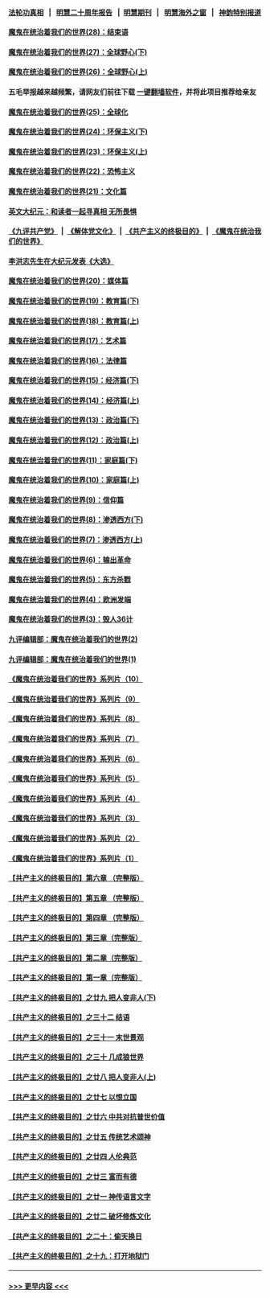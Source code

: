 #### [法轮功真相](https://github.com/gfw-breaker/truth/blob/master/README.md?t=0) &nbsp;&nbsp;|&nbsp;&nbsp; [明慧二十周年报告](https://github.com/gfw-breaker/mh-reports/blob/master/README.md?t=0) &nbsp;&nbsp;|&nbsp;&nbsp;[明慧期刊](https://github.com/gfw-breaker/mh-qikan) &nbsp;&nbsp;|&nbsp;&nbsp; [明慧海外之窗](https://github.com/gfw-breaker/mh-news/blob/master/README.md?t=0) &nbsp;&nbsp;|&nbsp;&nbsp; [神韵特别报道](https://github.com/gfw-breaker/mh-news/blob/master/shenyun.md?t=0)
#### [魔鬼在统治着我们的世界(28)：结束语](../pages/nsc422/n10936246.md?t=07130001) 
#### [魔鬼在统治着我们的世界(27)：全球野心(下)](../pages/nsc422/n10928319.md?t=07130001) 
#### [魔鬼在统治着我们的世界(26)：全球野心(上)](../pages/nsc422/n10900318.md?t=07130001) 
#### 五毛举报越来越频繁，请网友们前往下载 [一键翻墙软件](https://github.com/gfw-breaker/ssr-accounts)，并将此项目推荐给亲友
#### [魔鬼在统治着我们的世界(25)：全球化](../pages/nsc422/n10788205.md?t=07130001) 
#### [魔鬼在统治着我们的世界(24)：环保主义(下)](../pages/nsc422/n10695307.md?t=07130001) 
#### [魔鬼在统治着我们的世界(23)：环保主义(上)](../pages/nsc422/n10688613.md?t=07130001) 
#### [魔鬼在统治着我们的世界(22)：恐怖主义](../pages/nsc422/n10614727.md?t=07130001) 
#### [魔鬼在统治着我们的世界(21)：文化篇](../pages/nsc422/n10597706.md?t=07130001) 
#### [英文大纪元：和读者一起寻真相 无所畏惧](../pages/nsc422/n12542027.md?t=07130001) 
#### [《九评共产党》](https://github.com/begood0513/9ping.md/blob/master/README.md) &nbsp;|&nbsp; [《解体党文化》](../../../../jtdwh.md/blob/master/README.md)  &nbsp;|&nbsp; [《共产主义的终极目的》](../../../../gczydzjmd.md/blob/master/README.md) &nbsp;|&nbsp; [《魔鬼在统治我们的世界》](../../../../mgztzwmdsj.md/blob/master/README.md) 
#### [李洪志先生在大纪元发表《大选》](../pages/nsc422/n12534746.md?t=07130001) 
#### [魔鬼在统治着我们的世界(20)：媒体篇](../pages/nsc422/n10586579.md?t=07130001) 
#### [魔鬼在统治着我们的世界(19)：教育篇(下)](../pages/nsc422/n10564808.md?t=07130001) 
#### [魔鬼在统治着我们的世界(18)：教育篇(上)](../pages/nsc422/n10526970.md?t=07130001) 
#### [魔鬼在统治着我们的世界(17)：艺术篇](../pages/nsc422/n10499093.md?t=07130001) 
#### [魔鬼在统治着我们的世界(16)：法律篇](../pages/nsc422/n10485969.md?t=07130001) 
#### [魔鬼在统治着我们的世界(15)：经济篇(下)](../pages/nsc422/n10469975.md?t=07130001) 
#### [魔鬼在统治着我们的世界(14)：经济篇(上)](../pages/nsc422/n10457370.md?t=07130001) 
#### [魔鬼在统治着我们的世界(13)：政治篇(下)](../pages/nsc422/n10448270.md?t=07130001) 
#### [魔鬼在统治着我们的世界(12)：政治篇(上)](../pages/nsc422/n10444576.md?t=07130001) 
#### [魔鬼在统治着我们的世界(11)：家庭篇(下)](../pages/nsc422/n10440961.md?t=07130001) 
#### [魔鬼在统治着我们的世界(10)：家庭篇(上)](../pages/nsc422/n10435448.md?t=07130001) 
#### [魔鬼在统治着我们的世界(9)：信仰篇](../pages/nsc422/n10432159.md?t=07130001) 
#### [魔鬼在统治着我们的世界(8)：渗透西方(下)](../pages/nsc422/n10429603.md?t=07130001) 
#### [魔鬼在统治着我们的世界(7)：渗透西方(上)](../pages/nsc422/n10426013.md?t=07130001) 
#### [魔鬼在统治着我们的世界(6)：输出革命](../pages/nsc422/n10421536.md?t=07130001) 
#### [魔鬼在统治着我们的世界(5)：东方杀戮](../pages/nsc422/n10417707.md?t=07130001) 
#### [魔鬼在统治着我们的世界(4)：欧洲发端](../pages/nsc422/n10414890.md?t=07130001) 
#### [魔鬼在统治着我们的世界(3)：毁人36计](../pages/nsc422/n10411583.md?t=07130001) 
#### [九评编辑部：魔鬼在统治着我们的世界(2)](../pages/nsc422/n10410036.md?t=07130001) 
#### [九评编辑部：魔鬼在统治着我们的世界(1)](../pages/nsc422/n10406825.md?t=07130001) 
#### [《魔鬼在统治着我们的世界》系列片（10）](../pages/nsc422/n12292670.md?t=07130001) 
#### [《魔鬼在统治着我们的世界》系列片（9）](../pages/nsc422/n12290859.md?t=07130001) 
#### [《魔鬼在统治着我们的世界》系列片（8）](../pages/nsc422/n12287445.md?t=07130001) 
#### [《魔鬼在统治着我们的世界》系列片（7）](../pages/nsc422/n12283425.md?t=07130001) 
#### [《魔鬼在统治着我们的世界》系列片（6）](../pages/nsc422/n12282314.md?t=07130001) 
#### [《魔鬼在统治着我们的世界》系列片（5）](../pages/nsc422/n12281419.md?t=07130001) 
#### [《魔鬼在统治着我们的世界》系列片（4）](../pages/nsc422/n12274024.md?t=07130001) 
#### [《魔鬼在统治着我们的世界》系列片（3）](../pages/nsc422/n12271322.md?t=07130001) 
#### [《魔鬼在统治着我们的世界》系列片（2）](../pages/nsc422/n12269049.md?t=07130001) 
#### [《魔鬼在统治着我们的世界》系列片（1）](../pages/nsc422/n12267575.md?t=07130001) 
#### [【共产主义的终极目的】第六章 （完整版）](../pages/nsc422/n11428913.md?t=07130001) 
#### [【共产主义的终极目的】第五章 （完整版）](../pages/nsc422/n11428912.md?t=07130001) 
#### [【共产主义的终极目的】第四章 （完整版）](../pages/nsc422/n11428907.md?t=07130001) 
#### [【共产主义的终极目的】第三章（完整版）](../pages/nsc422/n11428848.md?t=07130001) 
#### [【共产主义的终极目的】第二章（完整版）](../pages/nsc422/n11428831.md?t=07130001) 
#### [【共产主义的终极目的】第一章（完整版）](../pages/nsc422/n11417651.md?t=07130001) 
#### [【共产主义的终极目的】之廿九 把人变非人(下)](../pages/nsc422/n11344140.md?t=07130001) 
#### [【共产主义的终极目的】之三十二 结语](../pages/nsc422/n11360535.md?t=07130001) 
#### [【共产主义的终极目的】之三十一 末世景观](../pages/nsc422/n11351129.md?t=07130001) 
#### [【共产主义的终极目的】之三十 几成狼世界](../pages/nsc422/n11348280.md?t=07130001) 
#### [【共产主义的终极目的】之廿八 把人变非人(上)](../pages/nsc422/n11340492.md?t=07130001) 
#### [【共产主义的终极目的】之廿七 以恨立国](../pages/nsc422/n11336944.md?t=07130001) 
#### [【共产主义的终极目的】之廿六 中共对抗普世价值](../pages/nsc422/n11324785.md?t=07130001) 
#### [【共产主义的终极目的】之廿五 传统艺术颂神](../pages/nsc422/n11296396.md?t=07130001) 
#### [【共产主义的终极目的】之廿四 人伦典范](../pages/nsc422/n11296397.md?t=07130001) 
#### [【共产主义的终极目的】之廿三 富而有德](../pages/nsc422/n11283598.md?t=07130001) 
#### [【共产主义的终极目的】之廿一 神传语言文字](../pages/nsc422/n11263265.md?t=07130001) 
#### [【共产主义的终极目的】之廿二 破坏修炼文化](../pages/nsc422/n11245728.md?t=07130001) 
#### [【共产主义的终极目的】之二十：偷天换日](../pages/nsc422/n11238846.md?t=07130001) 
#### [【共产主义的终极目的】之十九：打开地狱门](../pages/nsc422/n11206376.md?t=07130001) 

----
#### [ >>> 更早内容 <<< ](../indexes/nsc422-earlier.md)
